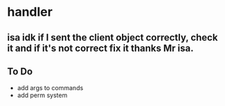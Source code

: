 # handler
## isa idk if I sent the client object correctly, check it and if it's not correct fix it thanks Mr isa.
## To Do
- add args to commands
- add perm system 
